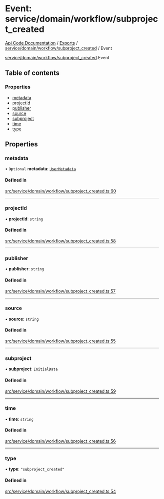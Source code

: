# Event: service/domain/workflow/subproject_created
[Api Code Documentation](../README.md) / [Exports](../modules.md) / [service/domain/workflow/subproject\_created](../modules/service_domain_workflow_subproject_created.md) / Event

[service/domain/workflow/subproject\_created](../modules/service_domain_workflow_subproject_created.md).Event

## Table of contents

### Properties

- [metadata](service_domain_workflow_subproject_created.Event.md#metadata)
- [projectId](service_domain_workflow_subproject_created.Event.md#projectid)
- [publisher](service_domain_workflow_subproject_created.Event.md#publisher)
- [source](service_domain_workflow_subproject_created.Event.md#source)
- [subproject](service_domain_workflow_subproject_created.Event.md#subproject)
- [time](service_domain_workflow_subproject_created.Event.md#time)
- [type](service_domain_workflow_subproject_created.Event.md#type)

## Properties

### metadata

• `Optional` **metadata**: [`UserMetadata`](../modules/service_domain_metadata.md#usermetadata)

#### Defined in

[src/service/domain/workflow/subproject_created.ts:60](https://github.com/openkfw/TruBudget/blob/c993c60c/api/src/service/domain/workflow/subproject_created.ts#L60)

___

### projectId

• **projectId**: `string`

#### Defined in

[src/service/domain/workflow/subproject_created.ts:58](https://github.com/openkfw/TruBudget/blob/c993c60c/api/src/service/domain/workflow/subproject_created.ts#L58)

___

### publisher

• **publisher**: `string`

#### Defined in

[src/service/domain/workflow/subproject_created.ts:57](https://github.com/openkfw/TruBudget/blob/c993c60c/api/src/service/domain/workflow/subproject_created.ts#L57)

___

### source

• **source**: `string`

#### Defined in

[src/service/domain/workflow/subproject_created.ts:55](https://github.com/openkfw/TruBudget/blob/c993c60c/api/src/service/domain/workflow/subproject_created.ts#L55)

___

### subproject

• **subproject**: `InitialData`

#### Defined in

[src/service/domain/workflow/subproject_created.ts:59](https://github.com/openkfw/TruBudget/blob/c993c60c/api/src/service/domain/workflow/subproject_created.ts#L59)

___

### time

• **time**: `string`

#### Defined in

[src/service/domain/workflow/subproject_created.ts:56](https://github.com/openkfw/TruBudget/blob/c993c60c/api/src/service/domain/workflow/subproject_created.ts#L56)

___

### type

• **type**: ``"subproject_created"``

#### Defined in

[src/service/domain/workflow/subproject_created.ts:54](https://github.com/openkfw/TruBudget/blob/c993c60c/api/src/service/domain/workflow/subproject_created.ts#L54)
